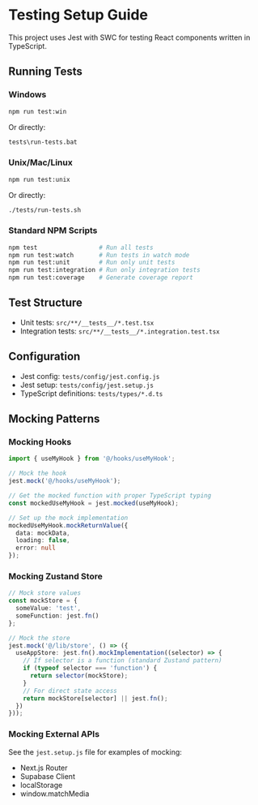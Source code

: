 # Testing Setup Guide

This project uses Jest with SWC for testing React components written in TypeScript.

## Running Tests

### Windows

```bash
npm run test:win
```

Or directly:

```bash
tests\run-tests.bat
```

### Unix/Mac/Linux

```bash
npm run test:unix
```

Or directly:

```bash
./tests/run-tests.sh
```

### Standard NPM Scripts

```bash
npm test                 # Run all tests
npm run test:watch       # Run tests in watch mode
npm run test:unit        # Run only unit tests
npm run test:integration # Run only integration tests
npm run test:coverage    # Generate coverage report
```

## Test Structure

- Unit tests: `src/**/__tests__/*.test.tsx`
- Integration tests: `src/**/__tests__/*.integration.test.tsx`

## Configuration

- Jest config: `tests/config/jest.config.js`
- Jest setup: `tests/config/jest.setup.js`
- TypeScript definitions: `tests/types/*.d.ts`

## Mocking Patterns

### Mocking Hooks

```typescript
import { useMyHook } from '@/hooks/useMyHook';

// Mock the hook
jest.mock('@/hooks/useMyHook');

// Get the mocked function with proper TypeScript typing
const mockedUseMyHook = jest.mocked(useMyHook);

// Set up the mock implementation
mockedUseMyHook.mockReturnValue({
  data: mockData,
  loading: false,
  error: null
});
```

### Mocking Zustand Store

```typescript
// Mock store values
const mockStore = {
  someValue: 'test',
  someFunction: jest.fn()
};

// Mock the store
jest.mock('@/lib/store', () => ({
  useAppStore: jest.fn().mockImplementation((selector) => {
    // If selector is a function (standard Zustand pattern)
    if (typeof selector === 'function') {
      return selector(mockStore);
    }
    // For direct state access
    return mockStore[selector] || jest.fn();
  })
}));
```

### Mocking External APIs

See the `jest.setup.js` file for examples of mocking:
- Next.js Router
- Supabase Client
- localStorage
- window.matchMedia